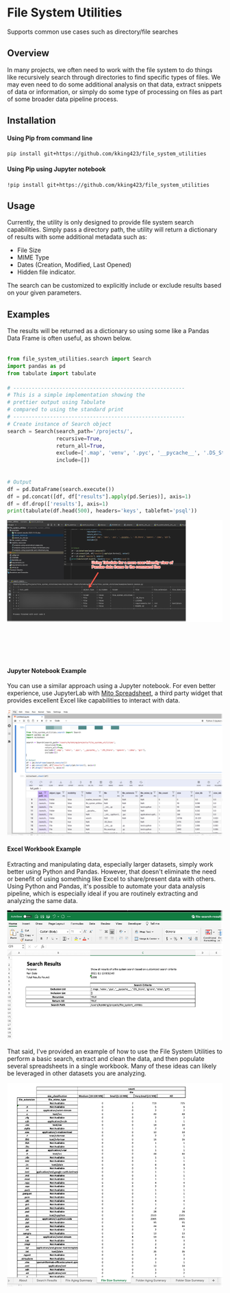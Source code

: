# File System Utilities
Supports common use cases such as directory/file searches 

## Overview

In many projects, we often need to work with the file system to do things like recursively search through directories
to find specific types of files. We may even need to do some additional analysis on that data, extract snippets of data
or information, or simply do some type of processing on files as part of some broader data pipeline process.

## Installation


#### Using Pip from command line
`pip install git+https://github.com/kking423/file_system_utilities`

#### Using Pip using Jupyter notebook
`!pip install git+https://github.com/kking423/file_system_utilities`


## Usage
Currently, the utility is only designed to provide file system search capabilities. Simply pass a directory path, the
utility will return a dictionary of results with some additional metadata such as:
* File Size
* MIME Type
* Dates (Creation, Modified, Last Opened)
* Hidden file indicator.

The search can be customized to explicitly include or exclude results based on your given parameters. 


## Examples
The results will be returned as a dictionary so using some like a Pandas Data Frame is often useful, as shown below.

```python

from file_system_utilities.search import Search
import pandas as pd
from tabulate import tabulate

# --------------------------------------------------------
# This is a simple implementation showing the
# prettier output using Tabulate
# compared to using the standard print
# --------------------------------------------------------
# Create instance of Search object
search = Search(search_path='/projects/',
                recursive=True,
                return_all=True,
                exclude=['.map', 'venv', '.pyc', '__pycache__', '.DS_Store', 'ignore', '.idea', 'git'],
                include=[])


# Output
df = pd.DataFrame(search.execute())
df = pd.concat([df, df["results"].apply(pd.Series)], axis=1)
df = df.drop(['results'], axis=1)
print(tabulate(df.head(500), headers='keys', tablefmt='psql'))

```

![](https://raw.githubusercontent.com/kking423/file_system_utilities/main/readme_resources/getting-started-with-pandas-and-tabulate.png)

<br>
<br>
<br>
<br>


#### Jupyter Notebook Example
You can use a similar approach using a Jupyter notebook. For even better experience, use JupyterLab with
<a href="https://pypi.org/project/mitosheet3/">Mito Spreadsheet</a>, a third party widget that provides excellent Excel like capabilities to interact with data. 

![](https://raw.githubusercontent.com/kking423/file_system_utilities/main/readme_resources/analysis-using-jupyterlab-and-mitosheet.png)



#### Excel Workbook Example
Extracting and manipulating data, especially larger datasets, simply work better using Python and Pandas. However,
that doesn't eliminate the need or benefit of using something like Excel to share/present data with others. Using Python
and Pandas, it's possible to automate your data analysis pipeline, which is especially ideal if you are routinely 
extracting and analyzing the same data. 

![](https://raw.githubusercontent.com/kking423/file_system_utilities/main/readme_resources/analysis-using-excel-about-page.png)

That said, I've provided an example of how to use the File System Utilities to perform a basic search, extract 
and clean the data, and then populate several spreadsheets in a single workbook. Many of these ideas can likely 
be leveraged in other datasets you are analyzing.

![](https://raw.githubusercontent.com/kking423/file_system_utilities/main/readme_resources/analysis-using-excel-multiple-worksheets.png)











